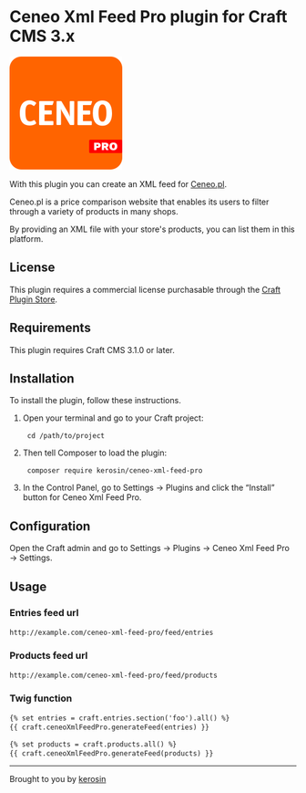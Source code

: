 # Ceneo Xml Feed Pro plugin for Craft CMS 3.x

![Plugin Icon](resources/img/plugin-icon.svg)

With this plugin you can create an XML feed for [Ceneo.pl](https://www.ceneo.pl/).

Ceneo.pl is a price comparison website that enables its users to filter through a variety of products in many shops.

By providing an XML file with your store's products, you can list them in this platform.

## License

This plugin requires a commercial license purchasable through the [Craft Plugin Store](https://plugins.craftcms.com/craft-recaptcha-pro).

## Requirements

This plugin requires Craft CMS 3.1.0 or later.

## Installation

To install the plugin, follow these instructions.

1. Open your terminal and go to your Craft project:

        cd /path/to/project

2. Then tell Composer to load the plugin:

        composer require kerosin/ceneo-xml-feed-pro

3. In the Control Panel, go to Settings → Plugins and click the “Install” button for Ceneo Xml Feed Pro.

## Configuration

Open the Craft admin and go to Settings → Plugins → Ceneo Xml Feed Pro → Settings.

## Usage

### Entries feed url

    http://example.com/ceneo-xml-feed-pro/feed/entries
    
### Products feed url

    http://example.com/ceneo-xml-feed-pro/feed/products
    
### Twig function

```twig
{% set entries = craft.entries.section('foo').all() %}
{{ craft.ceneoXmlFeedPro.generateFeed(entries) }}
```

```twig
{% set products = craft.products.all() %}
{{ craft.ceneoXmlFeedPro.generateFeed(products) }}
```

---

Brought to you by [kerosin](https://github.com/kerosin)
